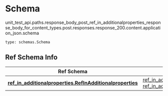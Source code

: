 # Schema
unit_test_api.paths.response_body_post_ref_in_additionalproperties_response_body_for_content_types.post.responses.response_200.content.application_json.schema
```
type: schemas.Schema
```

## Ref Schema Info
Ref Schema | Input Type | Output Type
---------- | ---------- | -----------
[**ref_in_additionalproperties.RefInAdditionalproperties**](../../../../../../../../components/schema/ref_in_additionalproperties.md) | [ref_in_additionalproperties.RefInAdditionalpropertiesDictInput](../../../../../../../../components/schema/ref_in_additionalproperties.md#refinadditionalpropertiesdictinput), [ref_in_additionalproperties.RefInAdditionalpropertiesDict](../../../../../../../../components/schema/ref_in_additionalproperties.md#refinadditionalpropertiesdict) | [ref_in_additionalproperties.RefInAdditionalpropertiesDict](../../../../../../../../components/schema/ref_in_additionalproperties.md#refinadditionalpropertiesdict)
